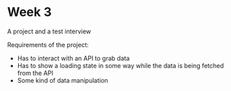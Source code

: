 # Week 3

A project and a test interview

Requirements of the project:
- Has to interact with an API to grab data
- Has to show a loading state in some way while the data is being fetched from the API
- Some kind of data manipulation
